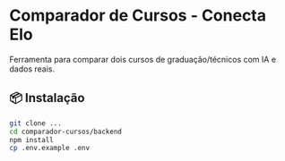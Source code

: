 # Comparador de Cursos - Conecta Elo

Ferramenta para comparar dois cursos de graduação/técnicos com IA e dados reais.

## 📦 Instalação
```bash
git clone ...
cd comparador-cursos/backend
npm install
cp .env.example .env
